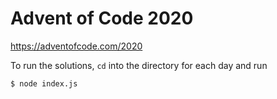# Advent of Code 2020

https://adventofcode.com/2020

To run the solutions, `cd` into the directory for each day and run

```
$ node index.js
```
